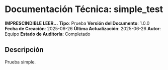 # Documentación Técnica: simple_test

**IMPRESCINDIBLE LEER...**
**Tipo**: Prueba
**Versión del Documento**: 1.0.0
**Fecha de Creación**: 2025-06-26
**Última Actualización**: 2025-06-26
**Autor**: Equipo
**Estado de Auditoría**: Completado

## Descripción

Prueba simple.
